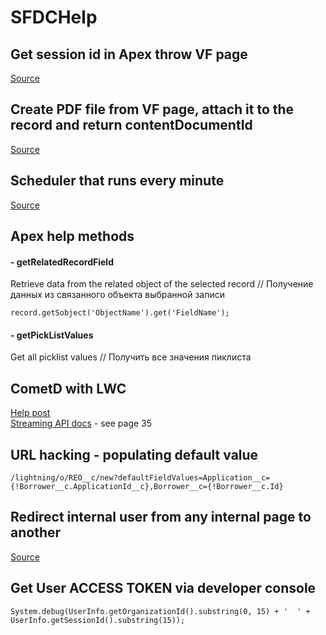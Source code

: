 # SFDCHelp

## Get session id in Apex throw VF page
[Source](https://github.com/EugeneSheuchuk/SFDCHelp/tree/master/VF_SessionId)

## Create PDF file from VF page, attach it to the record and return contentDocumentId
[Source](https://github.com/EugeneSheuchuk/SFDCHelp/tree/master/CreatePDFFromVF)

## Scheduler that runs every minute
[Source](https://github.com/EugeneSheuchuk/SFDCHelp/tree/master/EveryMinuteScheduler)

## Apex help methods

#### - getRelatedRecordField
Retrieve data from the related object of the selected record // Получение данных из связанного объекта выбранной записи
```
record.getSobject('ObjectName').get('FieldName');
```
#### - getPickListValues
Get all picklist values // Получить все значения пиклиста


## CometD with LWC
[Help post](https://www.sfdcbox.com/2021/02/cometd.html)\
[Streaming API docs](https://blog.bessereau.eu/assets/pdfs/api_streaming.pdf) - see page 35

## URL hacking - populating default value
```
/lightning/o/REO__c/new?defaultFieldValues=Application__c={!Borrower__c.ApplicationId__c},Borrower__c={!Borrower__c.Id}
```

## Redirect internal user from any internal page to another
[Source](https://github.com/EugeneSheuchuk/SFDCHelp/tree/master/HiddenListeningComponent/aura/HiddenListeningCmp)

## Get User ACCESS TOKEN via developer console
```
System.debug(UserInfo.getOrganizationId().substring(0, 15) + '  ' +  UserInfo.getSessionId().substring(15));
```
